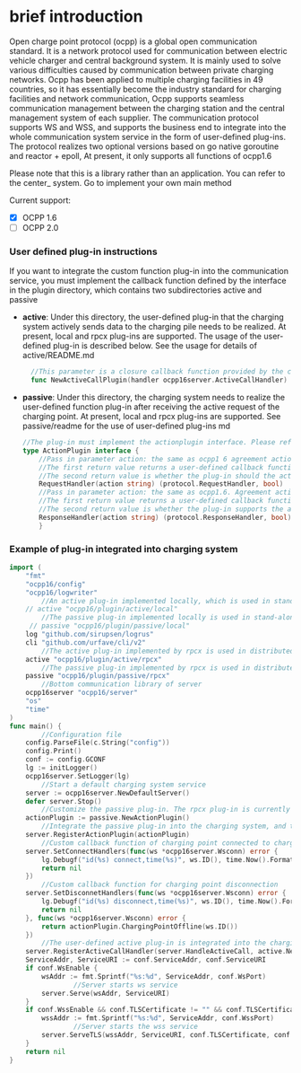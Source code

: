 # brief introduction

Open charge point protocol (ocpp) is a global open communication standard. It is a network protocol used for communication between electric vehicle charger and central background system. It is mainly used to solve various difficulties caused by communication between private charging networks. Ocpp has been applied to multiple charging facilities in 49 countries, so it has essentially become the industry standard for charging facilities and network communication, Ocpp supports seamless communication management between the charging station and the central management system of each supplier. The communication protocol supports WS and WSS, and supports the business end to integrate into the whole communication system service in the form of user-defined plug-ins. The protocol realizes two optional versions based on go native goroutine and reactor + epoll, At present, it only supports all functions of ocpp1.6   

Please note that this is a library rather than an application. You can refer to the center_ system. Go to implement your own main method

Current support:

- [x] OCPP 1.6
- [ ] OCPP 2.0 

### User defined plug-in instructions
If you want to integrate the custom function plug-in into the communication service, you must implement the callback function defined by the interface in the plugin directory, which contains two subdirectories active and passive

- **active**: Under this directory, the user-defined plug-in that the charging system actively sends data to the charging pile needs to be realized. At present, local and rpcx plug-ins are supported. The usage of the user-defined plug-in is described below. See the usage for details of active/README.md  
  ```go
    //This parameter is a closure callback function provided by the charging system. The plug-in only needs to call this callback function to issue a command to the charging pile. Please refer to the implementation method of (active/local/plugin.go)
    func NewActiveCallPlugin(handler ocpp16server.ActiveCallHandler)
  ```

- **passive**: Under this directory, the charging system needs to realize the user-defined function plug-in after receiving the active request of the charging point. At present, local and rpcx plug-ins are supported. See passive/readme for the use of user-defined plug-ins md
    ```go
    //The plug-in must implement the actionplugin interface. Please refer to the implementation method of (passive/local/plugin.go)
    type ActionPlugin interface {
        //Pass in parameter action: the same as ocpp1 6 agreement action
        //The first return value returns a user-defined callback function about action (this function is the callback function of the charging point requesting the corresponding action of the charging system)
        //The second return value is whether the plug-in should the action. If it is not supported, the charging system will return an error message agreed in ocpp1.6
	    RequestHandler(action string) (protocol.RequestHandler, bool) 
        //Pass in parameter action: the same as ocpp1.6. Agreement action,
        //The first return value returns a user-defined callback function about action (this function is the user-defined callback function of the charging point responding to the charging system's active command)
        //The second return value is whether the plug-in supports the action. If not, the charging system will send an error message agreed in ocpp1.6
	    ResponseHandler(action string) (protocol.ResponseHandler, bool) 
        }  
    ```   

### Example of plug-in integrated into charging system
```go
import (
	"fmt"
	"ocpp16/config" 
	"ocpp16/logwriter"
        //An active plug-in implemented locally, which is used in stand-alone services
	// active "ocpp16/plugin/active/local" 
        //The passive plug-in implemented locally is used in stand-alone services
	 // passive "ocpp16/plugin/passive/local"
	log "github.com/sirupsen/logrus"
	cli "github.com/urfave/cli/v2"
        //The active plug-in implemented by rpcx is used in distributed services
	active "ocpp16/plugin/active/rpcx"
        //The passive plug-in implemented by rpcx is used in distributed services
	passive "ocpp16/plugin/passive/rpcx" 
        //Bottom communication library of server
	ocpp16server "ocpp16/server" 
	"os"
	"time"
)
func main() {
        //Configuration file
	config.ParseFile(c.String("config")) 
	config.Print()
	conf := config.GCONF
	lg := initLogger()
	ocpp16server.SetLogger(lg)
        //Start a default charging system service
	server := ocpp16server.NewDefaultServer() 
	defer server.Stop() 
        //Customize the passive plug-in. The rpcx plug-in is currently used
	actionPlugin := passive.NewActionPlugin() 
        //Integrate the passive plug-in into the charging system, and the charging system will proxy the plug-in to perform the custom functions in the plug-in
	server.RegisterActionPlugin(actionPlugin)
        //Custom callback function of charging point connected to charging system
	server.SetConnectHandlers(func(ws *ocpp16server.Wsconn) error { 
		lg.Debugf("id(%s) connect,time(%s)", ws.ID(), time.Now().Format(time.RFC3339))
		return nil
	})
        //Custom callback function for charging point disconnection
	server.SetDisconnetHandlers(func(ws *ocpp16server.Wsconn) error { 
		lg.Debugf("id(%s) disconnect,time(%s)", ws.ID(), time.Now().Format(time.RFC3339))
		return nil
	}, func(ws *ocpp16server.Wsconn) error {
		return actionPlugin.ChargingPointOffline(ws.ID())
	})
        //The user-defined active plug-in is integrated into the charging system. Currently, the rpcx plug-in is used. The charging  system sends commands to the charging pile on behalf of the plug-in
	server.RegisterActiveCallHandler(server.HandleActiveCall, active.NewActiveCallPlugin) 
	ServiceAddr, ServiceURI := conf.ServiceAddr, conf.ServiceURI
	if conf.WsEnable {
		wsAddr := fmt.Sprintf("%s:%d", ServiceAddr, conf.WsPort)
                //Server starts ws service
		server.Serve(wsAddr, ServiceURI) 
	}
	if conf.WssEnable && conf.TLSCertificate != "" && conf.TLSCertificateKey != "" {
		wssAddr := fmt.Sprintf("%s:%d", ServiceAddr, conf.WssPort)
                //Server starts the wss service
		server.ServeTLS(wssAddr, ServiceURI, conf.TLSCertificate, conf.TLSCertificateKey)
	}
	return nil
}
```

